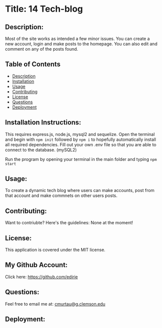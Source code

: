 # Title: 14 Tech-blog 

## Description:

Most of the site works as intended a few minor issues. You can create a new account, login and make posts to the homepage. You can also edit and comment on any of the posts found. 



## Table of Contents
- [Description](#description)
- [Installation](#installation)
- [Usage](#usage)
- [Contributing](#contributing)
- [License](#license)
- [Questions](#questions)
- [Deployment](#deployment)

## Installation Instructions:

This requires express.js, node.js, mysql2 and sequelize. Open the terminal and begin with ```npm init``` followed by ```npm i``` to hopefully automatically install all required dependencies. Fill out your own .env file so that you are able to connect to the database. (mySQL2)

Run the program by opening your terminal in the main folder and typing ```npm start```

## Usage:

To create a dynamic tech blog where users can make accounts, post from that account and make commnets on other users posts.

## Contributing:

Want to contriubte? Here's the guidelines: None at the moment!


## License:

This application is covered under the MIT license. 

## My Github Account:

  Click here: https://github.com/edirie

## Questions:

  Feel free to email me at: cmurtau@g.clemson.edu
  
## Deployment: 
